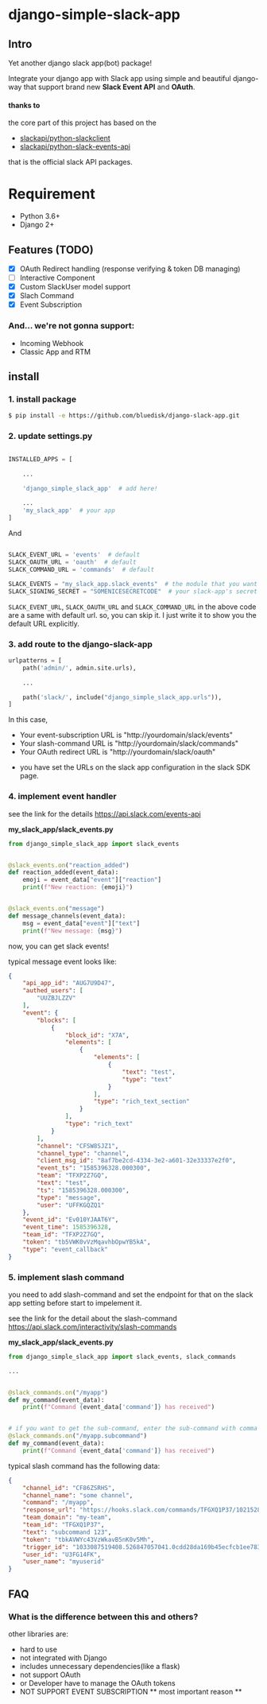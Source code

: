 # django-simple-slack-app

## Intro
Yet another django slack app(bot) package!

Integrate your django app with Slack app using simple and beautiful django-way that support brand new **Slack Event API** and **OAuth**.

#### thanks to
the core part of this project has based on the 
- [slackapi/python-slackclient](https://github.com/slackapi/python-slackclient)
- [slackapi/python-slack-events-api](https://github.com/slackapi/python-slack-events-api)

that is the official slack API packages.

# Requirement
- Python 3.6+
- Django 2+

## Features (TODO)

- [x] OAuth Redirect handling (response verifying & token DB managing)
- [ ] Interactive Component
- [x] Custom SlackUser model support
- [x] Slach Command
- [x] Event Subscription 

### And... we're not gonna support:
- Incoming Webhook
- Classic App and RTM

## install

### 1. install package
```bash
$ pip install -e https://github.com/bluedisk/django-slack-app.git
```

### 2. update settings.py
```python

INSTALLED_APPS = [
    
    ...

    'django_simple_slack_app'  # add here!

    ...
    'my_slack_app'  # your app
]

```

And
```python
 
SLACK_EVENT_URL = 'events'  # default
SLACK_OAUTH_URL = 'oauth'  # default
SLACK_COMMAND_URL = 'commands'  # default

SLACK_EVENTS = "my_slack_app.slack_events"  # the module that you want to handle the event
SLACK_SIGNING_SECRET = "SOMENICESECRETCODE"  # your slack-app's secret

```

```SLACK_EVENT_URL```, ```SLACK_OAUTH_URL``` and ```SLACK_COMMAND_URL``` in the above code are a same with default url. so, you can skip it. I just write it to show you the default URL explicitly.

### 3. add route to the django-slack-app
```python
urlpatterns = [
    path('admin/', admin.site.urls),
    
    ...

    path('slack/', include("django_simple_slack_app.urls")),
]

```
In this case, 
- Your event-subscription URL is "http://yourdomain/slack/events"
- Your slash-command URL is  "http://yourdomain/slack/commands" 
- Your OAuth redirect URL is  "http://yourdomain/slack/oauth" 

* you have set the URLs on the slack app configuration in the slack SDK page.


### 4. implement event handler
see the link for the details https://api.slack.com/events-api

**my_slack_app/slack_events.py**
```python
from django_simple_slack_app import slack_events


@slack_events.on("reaction_added")
def reaction_added(event_data):
    emoji = event_data["event"]["reaction"]
    print(f"New reaction: {emoji}")


@slack_events.on("message")
def message_channels(event_data):
    msg = event_data["event"]["text"]
    print(f"New message: {msg}")
```

now, you can get slack events!

typical message event looks like:
```json
{
    "api_app_id": "AUG7U9D47",
    "authed_users": [
        "UUZBJLZZV"
    ],
    "event": {
        "blocks": [
            {
                "block_id": "X7A",
                "elements": [
                    {
                        "elements": [
                            {
                                "text": "test",
                                "type": "text"
                            }
                        ],
                        "type": "rich_text_section"
                    }
                ],
                "type": "rich_text"
            }
        ],
        "channel": "CFSW8SJZ1",
        "channel_type": "channel",
        "client_msg_id": "8af7be2cd-4334-3e2-a601-32e33337e2f0",
        "event_ts": "1585396328.000300",
        "team": "TFXP2Z7GQ",
        "text": "test",
        "ts": "1585396328.000300",
        "type": "message",
        "user": "UFFKGQZQ1"
    },
    "event_id": "Ev010YJAAT6Y",
    "event_time": 1585396328,
    "team_id": "TFXP2Z7GQ",
    "token": "tb5VWK0vVzMqavhbOpwYB5kA",
    "type": "event_callback"
}
```


### 5. implement slash command

you need to add slash-command and set the endpoint for that on the slack app setting before start to impelement it.

see the link for the detail about the slash-command https://api.slack.com/interactivity/slash-commands

**my_slack_app/slack_events.py**
```python
from django_simple_slack_app import slack_events, slack_commands

...


@slack_commands.on("/myapp")
def my_command(event_data):
    print(f"Command {event_data['command']} has received")


# if you want to get the sub-command, enter the sub-command with comma after the command name
@slack_commands.on("/myapp.subcommand")
def my_command(event_data):
    print(f"Command {event_data['command']} has received")

```

typical slash command has the following data:
```json
{
    "channel_id": "CF86ZSRHS",
    "channel_name": "some channel",
    "command": "/myapp",
    "response_url": "https://hooks.slack.com/commands/TFGXQ1P37/1021528680361/g7Mda8uCjrP8WO13AsVbSFHj",
    "team_domain": "my-team",
    "team_id": "TFGXQ1P37",
    "text": "subcommand 123",
    "token": "tbkAVWYc43VzWkavB5nK0v5Mh",
    "trigger_id": "1033087519408.526847057041.0cdd28da169b45ecfcb1ee783f5d22fb",
    "user_id": "U3FG14FK",
    "user_name": "myuserid"
}
```

## FAQ
### What is the difference between this and others?
other libraries are:
- hard to use
- not integrated with Django
- includes unnecessary dependencies(like a flask)
- not support OAuth 
- or Developer have to manage the OAuth tokens
- NOT SUPPORT EVENT SUBSCRIPTION ** most important reason **

